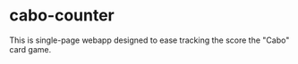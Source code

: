 # cabo-counter

This is single-page webapp designed to ease tracking the score the "Cabo" card game.
